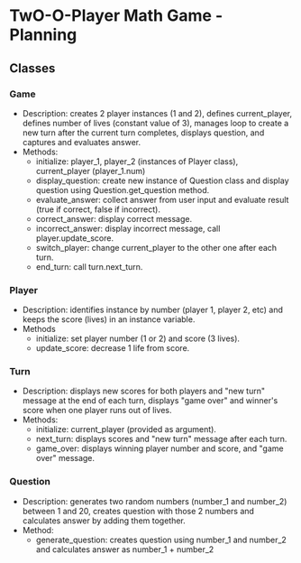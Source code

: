 # TwO-O-Player Math Game - Planning

## Classes
### Game
- Description: creates 2 player instances (1 and 2), defines current_player, defines number of lives (constant value of 3), manages loop to create a new turn after the current turn completes, displays question, and captures and evaluates answer.
- Methods: 
  - initialize: player_1, player_2 (instances of Player class), current_player (player_1.num)
  - display_question: create new instance of Question class and display question using Question.get_question method.
  - evaluate_answer: collect answer from user input and evaluate result (true if correct, false if incorrect). 
  - correct_answer: display correct message.
  - incorrect_answer: display incorrect message, call player.update_score.
  - switch_player: change current_player to the other one after each turn.
  - end_turn: call turn.next_turn.

### Player
- Description: identifies instance by number (player 1, player 2, etc) and keeps the score (lives) in an instance variable.
- Methods
  - initialize: set player number (1 or 2) and score (3 lives).
  - update_score: decrease 1 life from score.
  
### Turn
- Description: displays new scores for both players and "new turn" message at the end of each turn, displays "game over" and winner's score when one player runs out of lives.
- Methods:
  - initialize: current_player (provided as argument).
  - next_turn: displays scores and "new turn" message after each turn. 
  - game_over: displays winning player number and score, and "game over" message.

### Question
- Description: generates two random numbers (number_1 and number_2) between 1 and 20, creates question with those 2 numbers and calculates answer by adding them together. 
- Method:
  - generate_question: creates question using number_1 and number_2 and calculates answer as number_1 + number_2


  

